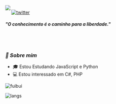 <img align="left" src="https://orhun.dev/img/crow.png">

[![twitter](https://img.shields.io/badge/-@fuibui-313131?style=flat-square&labelColor=313131&logo=twitter&logoColor=white&color=313131)](https://twitter.com/fuibui)  

<h5>"O conhecimento é o caminho para a liberdade."</h5>

<br><br>
### <i>🎱 Sobre mim</i>

- 🎓 Estou Estudando JavaScript e Python
- 💻 Estou interessado em C#, PHP

<p align="left">
  <img alt="fuibui" src="https://github-readme-stats.vercel.app/api?username=fuibui&show_icons=true&theme=radical">
</p>
<p align="left">
<img alt="langs" src="https://github-readme-stats.vercel.app/api/top-langs/?username=fuibui&theme=radical&show_icons=true">
</p>
